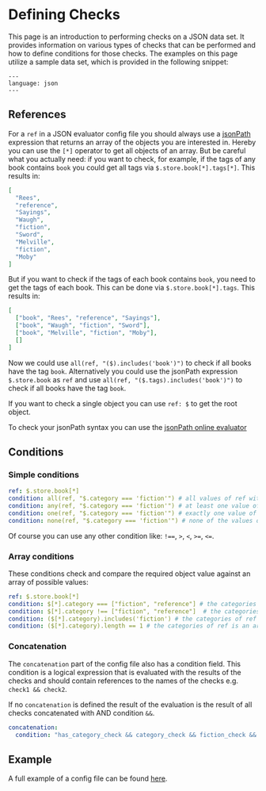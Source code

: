 <!--
SPDX-FileCopyrightText: 2024 grow platform GmbH

SPDX-License-Identifier: MIT
-->

# Defining Checks

This page is an introduction to performing checks on a JSON data set. It provides information on various types of checks that can be performed and how to define conditions for those checks. The examples on this page utilize a sample data set, which is provided in the following snippet:

```{literalinclude} ../how-to/resources/store.json
---
language: json
---
```

## References

For a `ref` in a JSON evaluator config file you should always use a [jsonPath](https://github.com/dchester/jsonpath) expression that returns an array of the objects you are interested in. Hereby you can use the `[*]` operator to get all objects of an array. But be careful what you actually need: if you want to check, for example, if the tags of any book contains `book` you could get all tags via `$.store.book[*].tags[*]`. This results in:

```json
[
  "Rees",
  "reference",
  "Sayings",
  "Waugh",
  "fiction",
  "Sword",
  "Melville",
  "fiction",
  "Moby"
]
```

But if you want to check if the tags of each book contains `book`, you need to get the tags of each book. This can be done via `$.store.book[*].tags`. This results in:

```json
[
  ["book", "Rees", "reference", "Sayings"],
  ["book", "Waugh", "fiction", "Sword"],
  ["book", "Melville", "fiction", "Moby"],
  []
]
```

Now we could use `all(ref, "($).includes('book')")` to check if all books have the tag `book`. Alternatively you could use the jsonPath expression `$.store.book` as `ref` and use `all(ref, "($.tags).includes('book')")` to check if all books have the tag `book`.

If you want to check a single object you can use `ref: $` to get the root object.

To check your jsonPath syntax you can use the [jsonPath online evaluator](http://jsonpath.com/)

## Conditions

### Simple conditions

```yaml
ref: $.store.book[*]
condition: all(ref, "$.category === 'fiction'") # all values of ref with the key "category" are equal to "fiction"
condition: any(ref, "$.category === 'fiction'") # at least one value of ref with the key "category" is equal to "fiction"
condition: one(ref, "$.category === 'fiction'") # exactly one value of ref with the key "category" is equal to "fiction"
condition: none(ref, "$.category === 'fiction'") # none of the values of ref with the key "category" is equal to "fiction"
```

Of course you can use any other condition like: `!==`, `>`, `<`, `>=`, `<=`.

### Array conditions

These conditions check and compare the required object value against an array of possible values:

```yaml
ref: $.store.book[*]
condition: $[*].category === ["fiction", "reference"] # the categories of ref are equal to ["fiction", "reference"] (order matters)
condition: $[*].category !== ["fiction", "reference"]  # the categories of ref are not equal to ["fiction", "reference"] (order matters)
condition: ($[*].category).includes('fiction') # the categories of ref includes "fiction"
condition: ($[*].category).length == 1 # the categories of ref is an array with length 1
```

### Concatenation

The `concatenation` part of the config file also has a condition field. This condition is a logical expression that is evaluated with the results of the checks and should contain references to the names of the checks e.g. `check1 && check2`.

If no `concatenation` is defined the result of the evaluation is the result of all checks concatenated with AND condition `&&`.

```yaml
concatenation:
  condition: "has_category_check && category_check && fiction_check && none_fantasy_check"
```

## Example

A full example of a config file can be found [here](resources/example-config.yaml).
